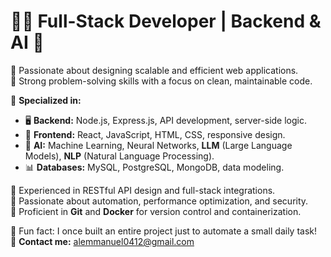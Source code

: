 # 👨‍🎓 Full-Stack Developer | Backend & AI 🚀  

🔹 Passionate about designing scalable and efficient web applications.  
🔹 Strong problem-solving skills with a focus on clean, maintainable code.  

🎯 **Specialized in:**  
   - 🖥️ **Backend:** Node.js, Express.js, API development, server-side logic.  
   - 🎨 **Frontend:** React, JavaScript, HTML, CSS, responsive design.  
   - 🤖 **AI:** Machine Learning, Neural Networks, **LLM** (Large Language Models), **NLP** (Natural Language Processing).  
   - 📊 **Databases:** MySQL, PostgreSQL, MongoDB, data modeling.  

🔹 Experienced in RESTful API design and full-stack integrations.  
🔹 Passionate about automation, performance optimization, and security.  
🔹 Proficient in **Git** and **Docker** for version control and containerization.  

🎉 Fun fact: I once built an entire project just to automate a small daily task!  
📩 **Contact me:** [alemmanuel0412@gmail.com](alemmanuel0412@gmail.com)  

